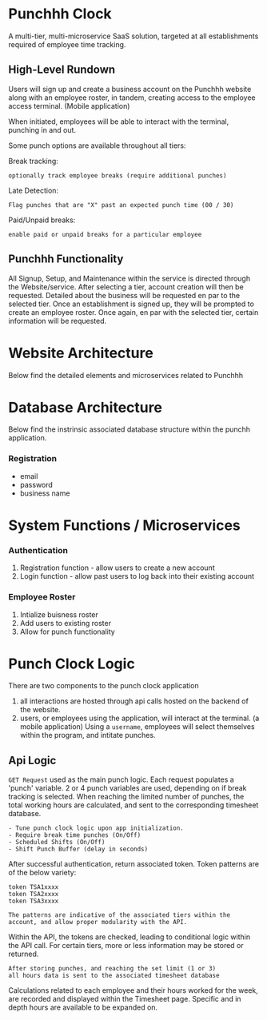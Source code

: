 # Punchhh  Clock

A multi-tier, multi-microservice SaaS solution, targeted at all establishments required of employee time tracking.

## High-Level Rundown

Users will sign up and create a business account on the Punchhh website along with an employee roster, in tandem, creating access to the employee access terminal. (Mobile application)

When initiated, employees will be able to interact with the terminal, punching in and out.

Some punch options are available throughout all tiers:

Break tracking:

    optionally track employee breaks (require additional punches)
    
Late Detection: 

    Flag punches that are "X" past an expected punch time (00 / 30)

Paid/Unpaid breaks:

    enable paid or unpaid breaks for a particular employee

## Punchhh Functionality
All Signup, Setup, and Maintenance within the service is directed through the Website/service. 
After selecting a tier, account creation will then be requested. Detailed about the business will be requested en par to the selected tier. 
Once an establishment is signed up, they will be prompted to create an employee roster. Once again, en par with the selected tier, certain information will be requested.

# Website Architecture
Below find the detailed elements and microservices related to Punchhh

# Database Architecture
Below find the instrinsic associated database structure within the punchh application.

### Registration 
- email
- password
- business name

# System Functions / Microservices 

### Authentication
1. Registration function - allow users to create a new account
2. Login function - allow past users to log back into their existing account

### Employee Roster
1. Intialize buisness roster
2. Add users to existing roster
3. Allow for punch functionality

# Punch Clock Logic
There are two components to the punch clock application 
1. all interactions are hosted through api calls hosted on the backend of the website. 
2. users, or employees using the application, will interact at the terminal. (a mobile application) Using a `username`, employees will select themselves within the program, and intitate punches.

## Api Logic

`GET Request` used as the main punch logic. Each request populates a 'punch' variable. 2 or 4 punch variables are used, depending on if break tracking is selected. When reaching the limited number of punches, the total working hours are calculated, and sent to the corresponding timesheet database.

    - Tune punch clock logic upon app initialization.
    - Require break time punches (On/Off)
    - Scheduled Shifts (On/Off)
    - Shift Punch Buffer (delay in seconds)
    
After successful authentication, return associated token. 
Token patterns are of the below variety: 

    token TSA1xxxx
    token TSA2xxxx
    token TSA3xxxx
    
    The patterns are indicative of the associated tiers within the 
    account, and allow proper modularity with the API.

Within the API, the tokens are checked, leading to conditional logic within the API call. For certain tiers, more or less information may be stored or returned.

    After storing punches, and reaching the set limit (1 or 3)
    all hours data is sent to the associated timesheet database
    
Calculations related to each employee and their hours worked for the week, are recorded and displayed within the Timesheet page. Specific and in depth hours are available to be expanded on.
